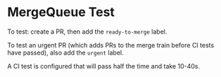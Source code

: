 # MergeQueue Test

To test: create a PR, then add the `ready-to-merge` label.

To test an urgent PR (which adds PRs to the merge train before CI tests have passed), also add the `urgent` label.

A CI test is configured that will pass half the time and take 10-40s.
